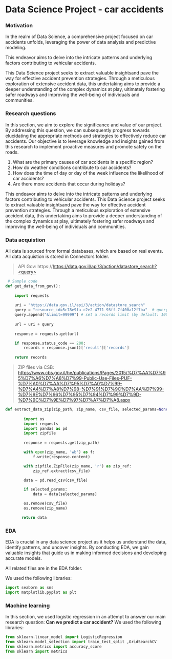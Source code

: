 # Data Science Project - car accidents

### Motivation
In the realm of Data Science, a comprehensive project focused on car accidents unfolds, leveraging the power of data analysis and predictive modeling.

This endeavor aims to delve into the intricate patterns and underlying factors contributing to vehicular accidents.

This Data Science project seeks to extract valuable insightsand pave the way for effective accident prevention strategies. 
Through a meticulous exploration of extensive accident data, this undertaking aims to provide a deeper understanding of the complex dynamics at play, ultimately fostering safer roadways and improving the well-being of individuals and communities.

### Research questions
In this section, we aim to explore the significance and value of our project.
By addressing this question, we can subsequently progress towards elucidating the appropriate methods and strategies to effectively reduce car accidents.
Our objective is to leverage knowledge and insights gained from this research to implement proactive measures and promote safety on the roads.
 1. What are the primary causes of car accidents in a specific region?
 2. How do weather conditions contribute to car accidents?
 3. How does the time of day or day of the week influence the likelihood of car accidents?
 5. Are there more accidents that occur during holidays?

This endeavor aims to delve into the intricate patterns and underlying factors contributing to vehicular accidents. This Data Science project seeks to extract valuable insightsand pave the way for effective accident prevention strategies.
Through a meticulous exploration of extensive accident data, this undertaking aims to provide a deeper understanding of the complex dynamics at play, ultimately fostering safer roadways and improving the well-being of individuals and communities.


### Data acquistion
All data is sourced from formal databases, which are based on real events.
All data acquistion is stored in Connectors folder.
> API Gov: https://https://data.gov.il/api/3/action/datastore_search?<query>
```python
 # Sample code
def get_data_from_gov():
    
    import requests
    
    uri = "https://data.gov.il/api/3/action/datastore_search" 
    query = "resource_id=5c78e9fa-c2e2-4771-93ff-7f400a12f7ba"  # query by resource_id
    query.append("&limit=99999") # set a records limit (by default: 1000)
    
    url = uri + query
    
    response = requests.get(url)

    if response.status_code == 200:
        records = response.json()['result']['records']
    
    return records
```

> ZIP files via CSB: https://www.cbs.gov.il/he/publications/Pages/2015/%D7%AA%D7%95%D7%A6%D7%A8%D7%99-Public-Use-Files-PUF-%D7%A0%D7%AA%D7%95%D7%A0%D7%99-%D7%A4%D7%A8%D7%98-%D7%91%D7%9C%D7%AA%D7%99-%D7%9E%D7%96%D7%95%D7%94%D7%99%D7%9D-%D7%9C%D7%9E%D7%97%D7%A7%D7%A8.aspx

```python
def extract_data_zip(zip_path, zip_name, csv_file, selected_params=None):
        
        import os
        import requests
        import pandas as pd
        import zipfile
 
        response = requests.get(zip_path)

        with open(zip_name, 'wb') as f:
            f.write(response.content)

        with zipfile.ZipFile(zip_name, 'r') as zip_ref:
            zip_ref.extract(csv_file)

        data = pd.read_csv(csv_file)

        if selected_params:
            data = data[selected_params]

        os.remove(csv_file)
        os.remove(zip_name)

       return data
```

### EDA
EDA is crucial in any data science project as it helps us understand the data, identify patterns, and uncover insights. By conducting EDA, we gain valuable insights that guide us in making informed decisions and developing accurate models.

All related files are in the EDA folder.

We used the following libraries:
```python
import seaborn as sns
import matplotlib.pyplot as plt
```

### Machine learning
In this section, we used logistic regression in an attempt to answer our main research question: **Can we predict a car accident?**
We used the following libraries:
```python
from sklearn.linear_model import LogisticRegression
from sklearn.model_selection import train_test_split ,GridSearchCV
from sklearn.metrics import accuracy_score
from sklearn import metrics
```




